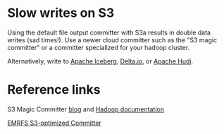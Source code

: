 # Slow writes on S3

Using the default file output committer with S3a results in double data writes (sad times!).
Use a newer cloud committer such as the "S3 magic committer" or a committer specialized for your hadoop cluster. 

Alternatively, write to [Apache Iceberg](https://iceberg.apache.org/), [Delta.io](https://delta.io/), or [Apache Hudi](http://127.0.0.1:8000/). 

# Reference links 
S3 Magic Committer [blog](https://spot.io/blog/improve-apache-spark-performance-with-the-s3-magic-committer/) and [Hadoop documentation](https://hadoop.apache.org/docs/stable/hadoop-aws/tools/hadoop-aws/committers.html)

[EMRFS S3-optimized Committer](https://docs.aws.amazon.com/emr/latest/ReleaseGuide/emr-spark-committer-reqs.html)

